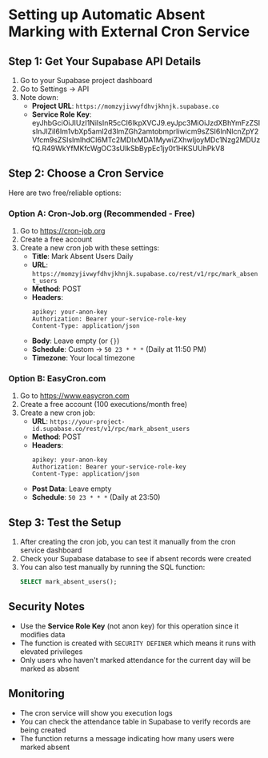 # Setting up Automatic Absent Marking with External Cron Service

## Step 1: Get Your Supabase API Details
1. Go to your Supabase project dashboard
2. Go to Settings → API
3. Note down:
   - **Project URL**: `https://momzyjivwyfdhvjkhnjk.supabase.co`
   - **Service Role Key**: eyJhbGciOiJIUzI1NiIsInR5cCI6IkpXVCJ9.eyJpc3MiOiJzdXBhYmFzZSIsInJlZiI6Im1vbXp5aml2d3lmZGh2amtobmprIiwicm9sZSI6InNlcnZpY2Vfcm9sZSIsImlhdCI6MTc2MDIxMDA1MywiZXhwIjoyMDc1Nzg2MDUzfQ.R49WkYfMKfcWgOC3sUlkSbBypEc1jy0t1HKSUUhPkV8

## Step 2: Choose a Cron Service
Here are two free/reliable options:

### Option A: Cron-Job.org (Recommended - Free)
1. Go to https://cron-job.org
2. Create a free account
3. Create a new cron job with these settings:
   - **Title**: Mark Absent Users Daily
   - **URL**: `https://momzyjivwyfdhvjkhnjk.supabase.co/rest/v1/rpc/mark_absent_users`
   - **Method**: POST
   - **Headers**:
     ```
     apikey: your-anon-key
     Authorization: Bearer your-service-role-key
     Content-Type: application/json
     ```
   - **Body**: Leave empty (or `{}`)
   - **Schedule**: Custom → `50 23 * * *` (Daily at 11:50 PM)
   - **Timezone**: Your local timezone

### Option B: EasyCron.com
1. Go to https://www.easycron.com
2. Create a free account (100 executions/month free)
3. Create a new cron job:
   - **URL**: `https://your-project-id.supabase.co/rest/v1/rpc/mark_absent_users`
   - **Method**: POST
   - **Headers**:
     ```
     apikey: your-anon-key
     Authorization: Bearer your-service-role-key
     Content-Type: application/json
     ```
   - **Post Data**: Leave empty
   - **Schedule**: `50 23 * * *` (Daily at 23:50)

## Step 3: Test the Setup
1. After creating the cron job, you can test it manually from the cron service dashboard
2. Check your Supabase database to see if absent records were created
3. You can also test manually by running the SQL function:
   ```sql
   SELECT mark_absent_users();
   ```

## Security Notes
- Use the **Service Role Key** (not anon key) for this operation since it modifies data
- The function is created with `SECURITY DEFINER` which means it runs with elevated privileges
- Only users who haven't marked attendance for the current day will be marked as absent

## Monitoring
- The cron service will show you execution logs
- You can check the attendance table in Supabase to verify records are being created
- The function returns a message indicating how many users were marked absent
